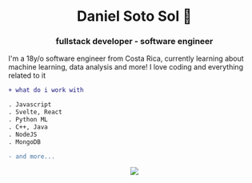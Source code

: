 <h1 align="center">Daniel Soto Sol 🪬</h1>
<h3 align="center">fullstack developer - software engineer</h3>

<p>
    I'm a 18y/o software engineer from Costa Rica, currently learning about machine learning, data analysis and more! I love coding and everything related to it
</p>

```diff
+ what do i work with

. Javascript
. Svelte, React
. Python ML
. C++, Java
. NodeJS
. MongoDB

- and more...

```
<p align="center">
  <a href="https://skillicons.dev">
    <img src="https://skillicons.dev/icons?i=js,py,svelte,react,postgres,java,git,npm,mongodb" />
  </a>
</p>